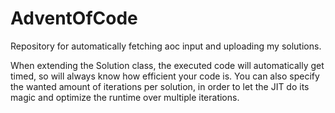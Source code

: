 # AdventOfCode
Repository for automatically fetching aoc input and uploading my solutions.

When extending the Solution class, the executed code will automatically get timed, so will always know how efficient 
your code is.
You can also specify the wanted amount of iterations per solution, in order to let the JIT do its magic and optimize 
the runtime over multiple iterations.
